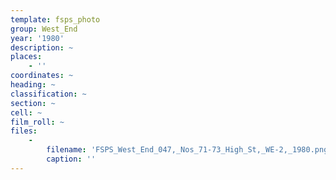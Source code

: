 ```yaml
---
template: fsps_photo
group: West_End
year: '1980'
description: ~
places:
    - ''
coordinates: ~
heading: ~
classification: ~
section: ~
cell: ~
film_roll: ~
files:
    -
        filename: 'FSPS_West_End_047,_Nos_71-73_High_St,_WE-2,_1980.png'
        caption: ''
---
```

